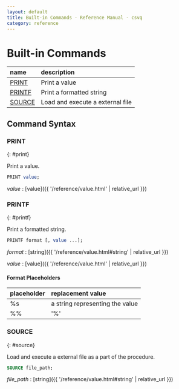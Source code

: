 ```yaml
---
layout: default
title: Built-in Commands - Reference Manual - csvq
category: reference
---
```


# Built-in Commands

| name | description |
| :- | :- |
| [PRINT](#print) | Print a value |
| [PRINTF](#printf) | Print a formatted string |
| [SOURCE](#source) | Load and execute a external file |

## Command Syntax

### PRINT
{: #print}

Print a value.

```sql
PRINT value;
```

_value_
: [value]({{ '/reference/value.html' | relative_url }})


### PRINTF
{: #printf}

Print a formatted string.

```sql
PRINTF format [, value ...];
```

_format_
: [string]({{ '/reference/value.html#string' | relative_url }})

_value_
: [value]({{ '/reference/value.html' | relative_url }})

#### Format Placeholders

| placeholder | replacement value |
| :- | :- |
| %s | a string representing the value |
| %% | '%' |


### SOURCE
{: #source}

Load and execute a external file as a part of the procedure.

```sql
SOURCE file_path;
```

_file_path_
: [string]({{ '/reference/value.html#string' | relative_url }})
